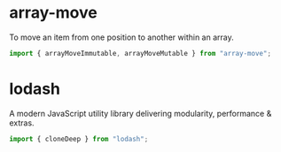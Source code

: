 # array-move

To move an item from one position to another within an array.

```js
import { arrayMoveImmutable, arrayMoveMutable } from "array-move";
```

# lodash

A modern JavaScript utility library delivering modularity, performance & extras.

```js
import { cloneDeep } from "lodash";
```
